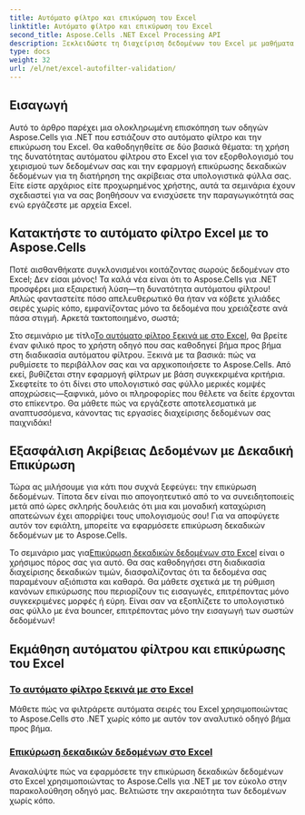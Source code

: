 ```yaml
---
title: Αυτόματο φίλτρο και επικύρωση του Excel
linktitle: Αυτόματο φίλτρο και επικύρωση του Excel
second_title: Aspose.Cells .NET Excel Processing API
description: Ξεκλειδώστε τη διαχείριση δεδομένων του Excel με μαθήματα Aspose.Cells για .NET. Μάθετε το αυτόματο φιλτράρισμα και την δεκαδική επικύρωση για να βελτιώσετε τα υπολογιστικά φύλλα σας.
type: docs
weight: 32
url: /el/net/excel-autofilter-validation/
---
```

## Εισαγωγή

Αυτό το άρθρο παρέχει μια ολοκληρωμένη επισκόπηση των οδηγών Aspose.Cells για .NET που εστιάζουν στο αυτόματο φίλτρο και την επικύρωση του Excel. Θα καθοδηγηθείτε σε δύο βασικά θέματα: τη χρήση της δυνατότητας αυτόματου φίλτρου στο Excel για τον εξορθολογισμό του χειρισμού των δεδομένων σας και την εφαρμογή επικύρωσης δεκαδικών δεδομένων για τη διατήρηση της ακρίβειας στα υπολογιστικά φύλλα σας. Είτε είστε αρχάριος είτε προχωρημένος χρήστης, αυτά τα σεμινάρια έχουν σχεδιαστεί για να σας βοηθήσουν να ενισχύσετε την παραγωγικότητά σας ενώ εργάζεστε με αρχεία Excel.

## Κατακτήστε το αυτόματο φίλτρο Excel με το Aspose.Cells

Ποτέ αισθανθήκατε συγκλονισμένοι κοιτάζοντας σωρούς δεδομένων στο Excel; Δεν είσαι μόνος! Τα καλά νέα είναι ότι το Aspose.Cells για .NET προσφέρει μια εξαιρετική λύση—τη δυνατότητα αυτόματου φίλτρου! Απλώς φανταστείτε πόσο απελευθερωτικό θα ήταν να κόβετε χιλιάδες σειρές χωρίς κόπο, εμφανίζοντας μόνο τα δεδομένα που χρειάζεστε ανά πάσα στιγμή. Αρκετά τακτοποιημένο, σωστά;

 Στο σεμινάριο με τίτλο[Το αυτόματο φίλτρο ξεκινά με στο Excel](./autofilter-begins-with-in-excel/), θα βρείτε έναν φιλικό προς το χρήστη οδηγό που σας καθοδηγεί βήμα προς βήμα στη διαδικασία αυτόματου φίλτρου. Ξεκινά με τα βασικά: πώς να ρυθμίσετε το περιβάλλον σας και να αρχικοποιήσετε το Aspose.Cells. Από εκεί, βυθίζεται στην εφαρμογή φίλτρων με βάση συγκεκριμένα κριτήρια. Σκεφτείτε το ότι δίνει στο υπολογιστικό σας φύλλο μερικές κομψές αποχρώσεις—ξαφνικά, μόνο οι πληροφορίες που θέλετε να δείτε έρχονται στο επίκεντρο. Θα μάθετε πώς να εργάζεστε αποτελεσματικά με αναπτυσσόμενα, κάνοντας τις εργασίες διαχείρισης δεδομένων σας παιχνιδάκι!

## Εξασφάλιση Ακρίβειας Δεδομένων με Δεκαδική Επικύρωση

Τώρα ας μιλήσουμε για κάτι που συχνά ξεφεύγει: την επικύρωση δεδομένων. Τίποτα δεν είναι πιο απογοητευτικό από το να συνειδητοποιείς μετά από ώρες σκληρής δουλειάς ότι μια και μοναδική καταχώριση απατεώνων έχει απορρίψει τους υπολογισμούς σου! Για να αποφύγετε αυτόν τον εφιάλτη, μπορείτε να εφαρμόσετε επικύρωση δεκαδικών δεδομένων με το Aspose.Cells. 

 Το σεμινάριο μας για[Επικύρωση δεκαδικών δεδομένων στο Excel](./decimal-data-validation-in-excel/) είναι ο χρήσιμος πόρος σας για αυτό. Θα σας καθοδηγήσει στη διαδικασία διαχείρισης δεκαδικών τιμών, διασφαλίζοντας ότι τα δεδομένα σας παραμένουν αξιόπιστα και καθαρά. Θα μάθετε σχετικά με τη ρύθμιση κανόνων επικύρωσης που περιορίζουν τις εισαγωγές, επιτρέποντας μόνο συγκεκριμένες μορφές ή εύρη. Είναι σαν να εξοπλίζετε το υπολογιστικό σας φύλλο με ένα bouncer, επιτρέποντας μόνο την εισαγωγή των σωστών δεδομένων!

## Εκμάθηση αυτόματου φίλτρου και επικύρωσης του Excel
### [Το αυτόματο φίλτρο ξεκινά με στο Excel](./autofilter-begins-with-in-excel/)
Μάθετε πώς να φιλτράρετε αυτόματα σειρές του Excel χρησιμοποιώντας το Aspose.Cells στο .NET χωρίς κόπο με αυτόν τον αναλυτικό οδηγό βήμα προς βήμα.
### [Επικύρωση δεκαδικών δεδομένων στο Excel](./decimal-data-validation-in-excel/)
Ανακαλύψτε πώς να εφαρμόσετε την επικύρωση δεκαδικών δεδομένων στο Excel χρησιμοποιώντας το Aspose.Cells για .NET με τον εύκολο στην παρακολούθηση οδηγό μας. Βελτιώστε την ακεραιότητα των δεδομένων χωρίς κόπο.